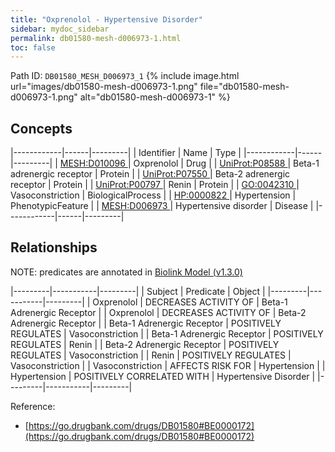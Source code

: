 ```yaml
---
title: "Oxprenolol - Hypertensive Disorder"
sidebar: mydoc_sidebar
permalink: db01580-mesh-d006973-1.html
toc: false 
---
```



Path ID: `DB01580_MESH_D006973_1`
{% include image.html url="images/db01580-mesh-d006973-1.png" file="db01580-mesh-d006973-1.png" alt="db01580-mesh-d006973-1" %}

## Concepts

|------------|------|---------|
| Identifier | Name | Type    |
|------------|------|---------|
| <a href="https://identifiers.org/MESH:D010096">MESH:D010096 </a> | Oxprenolol | Drug |
| <a href="https://identifiers.org/UniProt:P08588">UniProt:P08588 </a> | Beta-1 adrenergic receptor | Protein |
| <a href="https://identifiers.org/UniProt:P07550">UniProt:P07550 </a> | Beta-2 adrenergic receptor | Protein |
| <a href="https://identifiers.org/UniProt:P00797">UniProt:P00797 </a> | Renin | Protein |
| <a href="https://identifiers.org/GO:0042310">GO:0042310 </a> | Vasoconstriction | BiologicalProcess |
| <a href="https://identifiers.org/HP:0000822">HP:0000822 </a> | Hypertension | PhenotypicFeature |
| <a href="https://identifiers.org/MESH:D006973">MESH:D006973 </a> | Hypertensive disorder | Disease |
|------------|------|---------|

## Relationships


NOTE: predicates are annotated in <a href="https://github.com/biolink/biolink-model/releases/tag/v1.3.0">Biolink Model (v1.3.0)</a>

|---------|-----------|---------|
| Subject | Predicate | Object  |
|---------|-----------|---------|
| Oxprenolol | DECREASES ACTIVITY OF | Beta-1 Adrenergic Receptor |
| Oxprenolol | DECREASES ACTIVITY OF | Beta-2 Adrenergic Receptor |
| Beta-1 Adrenergic Receptor | POSITIVELY REGULATES | Vasoconstriction |
| Beta-1 Adrenergic Receptor | POSITIVELY REGULATES | Renin |
| Beta-2 Adrenergic Receptor | POSITIVELY REGULATES | Vasoconstriction |
| Renin | POSITIVELY REGULATES | Vasoconstriction |
| Vasoconstriction | AFFECTS RISK FOR | Hypertension |
| Hypertension | POSITIVELY CORRELATED WITH | Hypertensive Disorder |
|---------|-----------|---------|

Reference: 
  - [https://go.drugbank.com/drugs/DB01580#BE0000172](https://go.drugbank.com/drugs/DB01580#BE0000172)
